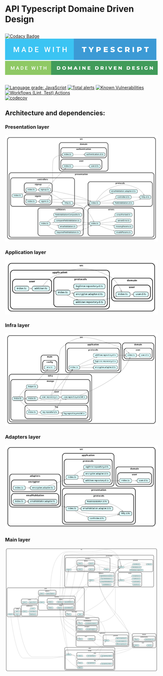 # API Typescript Domaine Driven Design

##

[![Codacy Badge](https://api.codacy.com/project/badge/Grade/4d8907cc1d2f478684caf82ccca1ebab)](https://app.codacy.com/gh/rhannachi/api-ddd?utm_source=github.com&utm_medium=referral&utm_content=rhannachi/api-ddd&utm_campaign=Badge_Grade_Settings)
[![typescript](assets/made-with-typescript.svg)](https://www.typescriptlang.org)\
[![typescript](assets/made-with-domaine-driven-design.svg)](https://blog.octo.com/architecture-hexagonale-trois-principes-et-un-exemple-dimplementation)

##
[![Language grade: JavaScript](https://img.shields.io/lgtm/grade/javascript/g/rhannachi/api-ddd.svg?logo=lgtm&logoWidth=18)](https://lgtm.com/projects/g/rhannachi/api-ddd/context:javascript)
[![Total alerts](https://img.shields.io/lgtm/alerts/g/rhannachi/api-ddd.svg?logo=lgtm&logoWidth=18)](https://lgtm.com/projects/g/rhannachi/api-ddd/alerts/)
[![Known Vulnerabilities](https://snyk.io/test/github/rhannachi/api-ddd/badge.svg)](https://snyk.io/test/github/rhannachi/api-ddd)\
[![Workflows (Lint, Test) Actions](https://github.com/rhannachi/api-ddd/actions/workflows/workflow.yml/badge.svg)](https://github.com/rhannachi/api-ddd/actions/workflows/workflow.yml)\
[![codecov](https://codecov.io/gh/rhannachi/api-ddd/branch/main/graph/badge.svg?token=0AE7QTRB6W)](https://codecov.io/gh/rhannachi/api-ddd)

## Architecture and dependencies:

### Presentation layer

![Presentation Layer](/assets/dependencies-presentation.png)

### Application layer

![Application Layer](/assets/dependencies-application.png)

### Infra layer

![Infra Layer](/assets/dependencies-infra.png)

### Adapters layer

![Adapters Layer](/assets/dependencies-adapters.png)

### Main layer

![Main Layer](/assets/dependencies-main.png)
